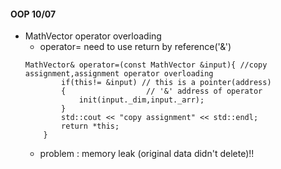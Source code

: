 ####  OOP 10/07

- MathVector operator overloading
    - operator= need to use return by reference('&')
    ``` c=
    MathVector& operator=(const MathVector &input){ //copy assignment,assignment operator overloading
            if(this!= &input) // this is a pointer(address)
            {                  // '&' address of operator
                init(input._dim,input._arr);
            }
            std::cout << "copy assignment" << std::endl;
            return *this;
        }
    ```
    - problem : memory leak (original data didn't delete)!!
